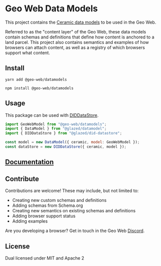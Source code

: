 # Geo Web Data Models

This project contains the [Ceramic data models](https://developers.ceramic.network/tools/glaze/datamodel/) to be used in the Geo Web.

Referred to as the "content layer" of the Geo Web, these data models contain schemas and definitions that define how content is anchored to a land parcel. This project also contains semantics and examples of how browsers can attach content, as well as a registry of which browsers support what content.

## Install

```
yarn add @geo-web/datamodels
```

```
npm install @geo-web/datamodels
```

## Usage

This package can be used with [DIDDataStore](https://developers.ceramic.network/tools/glaze/did-datastore/#did-datastore).

```js
import GeoWebModel from "@geo-web/datamodels";
import { DataModel } from "@glazed/datamodel";
import { DIDDataStore } from "@glazed/did-datastore";

const model = new DataModel({ ceramic, model: GeoWebModel });
const dataStore = new DIDDataStore({ ceramic, model });
```

## [Documentation](./docs/README.md)

## Contribute

Contributions are welcome! These may include, but not limited to:

- Creating new custom schemas and definitions
- Adding schemas from Schema.org
- Creating new semantics on existing schemas and definitions
- Adding browser support status
- Adding examples

Are you developing a browser? Get in touch in the Geo Web [Discord](https://discord.gg/reXgPru7ck).

## License

Dual licensed under MIT and Apache 2
